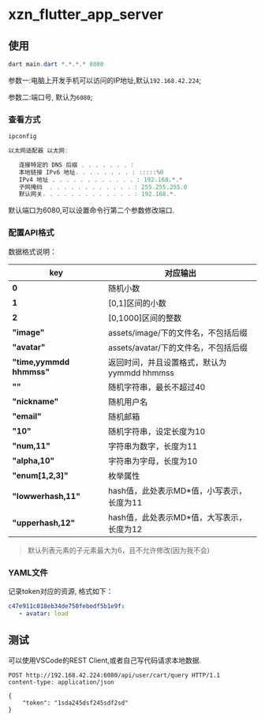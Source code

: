 # xzn_flutter_app_server

## 使用

```powershell
dart main.dart *.*.*.* 8080
```
参数一:电脑上开发手机可以访问的IP地址,默认`192.168.42.224`;

参数二:端口号, 默认为`6080`;

### 查看方式

```powershell
ipconfig
```
```powershell
以太网适配器 以太网:

   连接特定的 DNS 后缀 . . . . . . . :
   本地链接 IPv6 地址. . . . . . . . : :::::%0
   IPv4 地址 . . . . . . . . . . . . : 192.168.*.*
   子网掩码  . . . . . . . . . . . . : 255.255.255.0
   默认网关. . . . . . . . . . . . . : 192.168.*.
```
默认端口为6080,可以设置命令行第二个参数修改端口.

### 配置API格式

数据格式说明：

| key                      | 对应输出                                    |
| ------------------------ | -------------------------------------------|
| **0**                    | 随机小数                                    |
| **1**                    | [0,1]区间的小数                             |
| **2**                    | [0,1000]区间的整数                          |
| **"image"**              | assets/image/下的文件名，不包括后缀          |
| **"avatar"**             | assets/avatar/下的文件名，不包括后缀         |
| **"time,yymmdd hhmmss"** | 返回时间，并且设置格式，默认为yymmdd hhmmss   |
| **""**                   | 随机字符串，最长不超过40                     |
| **"nickname"**           | 随机用户名                                  |
| **"email"**              | 随机邮箱                                    |
| **"10"**                 | 随机字符串，设定长度为10                     |
| **"num,11"**             | 字符串为数字，长度为11                       |
| **"alpha,10"**           | 字符串为字母，长度为10                       |
| **"enum[1,2,3]"**        | 枚举属性                                    |
| **"lowwerhash,11"**      | hash值，此处表示MD*值，小写表示，长度为11     |
| **"upperhash,12"**       | hash值，此处表示MD*值，大写表示，长度为12     |
> 默认列表元素的子元素最大为6，且不允许修改(因为我不会)

### YAML文件

记录token对应的资源, 格式如下：

```yaml
c47e911c018eb34de750febedf5b1e9f:
   - avatar: load
```

## 测试
可以使用VSCode的REST Client,或者自己写代码请求本地数据.
```http
POST http://192.168.42.224:6080/api/user/cart/query HTTP/1.1
content-type: application/json

{
    "token": "1sda245dsf245sdf2sd"
}
```